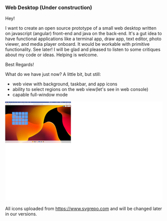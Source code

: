 ### Web Desktop (Under construction)

Hey! 

I want to create an open source prototype of a small web desktop written on javascript (angular) front-end and java on the back-end. It's a gut idea to have functional applications like a terminal app, draw app, text editor, photo viewer, and media player onboard. It would be workable with primitive functionality. See later!
I will be glad and pleased to listen to some critiques about my code or ideas. Helping is welcome.

Best Regards!

What do we have just now? A little bit, but still:
- web view with background, taskbar, and app icons
- ability to select regions on the web view(let's see in web console)
- capable full-window mode

![web desktop screenshot](./assets/screenshot.png)

All icons uploaded from https://www.svgrepo.com and will be changed later in our versions.
